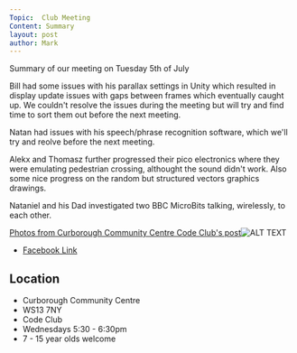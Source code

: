 ```yaml
---
Topic:  Club Meeting
Content: Summary
layout: post
author: Mark
---
```

Summary of our meeting on Tuesday 5th of July

Bill had some issues with his parallax settings in Unity which resulted in display update issues with gaps between frames which eventually caught up. We couldn't resolve the issues during the meeting but will try and find time to sort them out before the next meeting.

Natan had issues with his speech/phrase recognition software, which we'll try and reolve before the next meeting.

Alekx and Thomasz further progressed their pico electronics where they were emulating pedestrian crossing, althought the sound didn't work. Also some nice progress on the random but structured vectors graphics drawings.

Nataniel and his Dad investigated two BBC MicroBits talking, wirelessly, to each other.

[Photos from Curborough Community Centre Code Club's post](https://www.facebook.com/1481985248595237/posts/4998740306919696/)![ALT TEXT](https://scontent.fbhx6-1.fna.fbcdn.net/v/t39.30808-6/292376239_4998739490253111_1387848272642480253_n.jpg?_nc_cat=105&ccb=1-7&_nc_sid=5f2048&_nc_ohc=Q8tV92Oh7kgAX8uP1Kd&_nc_ht=scontent.fbhx6-1.fna&edm=AKK4YLsEAAAA&oh=00_AfC5xWf3XEYm-XG5kQg2z-4CONvY_plwS35BJ0QxDA6Wfg&oe=652C5D1C)

* [Facebook Link](https://www.facebook.com/1481985248595237/posts/4998740306919696/)

## Location

* Curborough Community Centre
* WS13 7NY
* Code Club
* Wednesdays 5:30 - 6:30pm
* 7 - 15 year olds welcome

